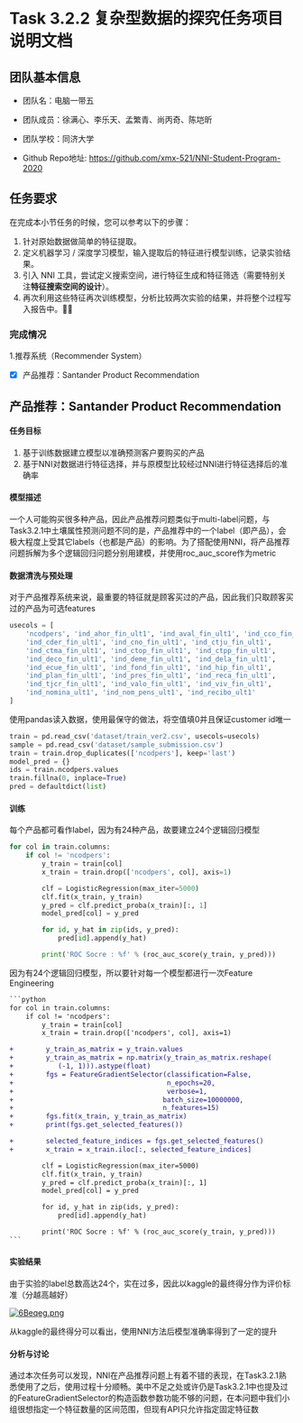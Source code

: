 # Task 3.2.2 复杂型数据的探究任务项目说明文档

## 团队基本信息

- 团队名：电脑一带五

- 团队成员：徐满心、李乐天、孟繁青、尚丙奇、陈垲昕

- 团队学校：同济大学

- Github Repo地址: https://github.com/xmx-521/NNI-Student-Program-2020

## 任务要求

在完成本小节任务的时候，您可以参考以下的步骤：

1. 针对原始数据做简单的特征提取。
2. 定义机器学习 / 深度学习模型，输入提取后的特征进行模型训练，记录实验结果。
3. 引入 NNI 工具，尝试定义搜索空间，进行特征生成和特征筛选（需要特别关注**特征搜索空间的设计**）。
4. 再次利用这些特征再次训练模型，分析比较两次实验的结果，并将整个过程写入报告中。

### 完成情况
1.推荐系统（Recommender System）

- [x] 产品推荐：Santander Product Recommendation

## 产品推荐：Santander Product Recommendation

#### 任务目标

1.  基于训练数据建立模型以准确预测客户要购买的产品
2. 基于NNI对数据进行特征选择，并与原模型比较经过NNI进行特征选择后的准确率

#### 模型描述

一个人可能购买很多种产品，因此产品推荐问题类似于multi-label问题，与Task3.2.1中土壤属性预测问题不同的是，产品推荐中的一个label（即产品），会极大程度上受其它labels（也都是产品）的影响。为了搭配使用NNI，将产品推荐问题拆解为多个逻辑回归问题分别用建模，并使用roc_auc_score作为metric

#### 数据清洗与预处理

对于产品推荐系统来说，最重要的特征就是顾客买过的产品，因此我们只取顾客买过的产品为可选features

```python
usecols = [
    'ncodpers', 'ind_ahor_fin_ult1', 'ind_aval_fin_ult1', 'ind_cco_fin_ult1',
    'ind_cder_fin_ult1', 'ind_cno_fin_ult1', 'ind_ctju_fin_ult1',
    'ind_ctma_fin_ult1', 'ind_ctop_fin_ult1', 'ind_ctpp_fin_ult1',
    'ind_deco_fin_ult1', 'ind_deme_fin_ult1', 'ind_dela_fin_ult1',
    'ind_ecue_fin_ult1', 'ind_fond_fin_ult1', 'ind_hip_fin_ult1',
    'ind_plan_fin_ult1', 'ind_pres_fin_ult1', 'ind_reca_fin_ult1',
    'ind_tjcr_fin_ult1', 'ind_valo_fin_ult1', 'ind_viv_fin_ult1',
    'ind_nomina_ult1', 'ind_nom_pens_ult1', 'ind_recibo_ult1'
]
```

使用pandas读入数据，使用最保守的做法，将空值填0并且保证customer id唯一

```python
train = pd.read_csv('dataset/train_ver2.csv', usecols=usecols)
sample = pd.read_csv('dataset/sample_submission.csv')
train = train.drop_duplicates(['ncodpers'], keep='last')
model_pred = {}
ids = train.ncodpers.values
train.fillna(0, inplace=True)
pred = defaultdict(list)
```

#### 训练

每个产品都可看作label，因为有24种产品，故要建立24个逻辑回归模型

```python
for col in train.columns:
    if col != 'ncodpers':
        y_train = train[col]
        x_train = train.drop(['ncodpers', col], axis=1)

        clf = LogisticRegression(max_iter=5000)
        clf.fit(x_train, y_train)
        y_pred = clf.predict_proba(x_train)[:, 1]
        model_pred[col] = y_pred

        for id, y_hat in zip(ids, y_pred):
            pred[id].append(y_hat)

        print('ROC Socre : %f' % (roc_auc_score(y_train, y_pred)))
```

因为有24个逻辑回归模型，所以要针对每一个模型都进行一次Feature Engineering

~~~diff
```python
for col in train.columns:
    if col != 'ncodpers':
        y_train = train[col]
        x_train = train.drop(['ncodpers', col], axis=1)

+        y_train_as_matrix = y_train.values
+        y_train_as_matrix = np.matrix(y_train_as_matrix.reshape(
+           (-1, 1))).astype(float)
+        fgs = FeatureGradientSelector(classification=False,
+                                      n_epochs=20,
+                                      verbose=1,
+                                     batch_size=10000000,
+                                     n_features=15)
+        fgs.fit(x_train, y_train_as_matrix)
+        print(fgs.get_selected_features())

+        selected_feature_indices = fgs.get_selected_features()
+        x_train = x_train.iloc[:, selected_feature_indices]

        clf = LogisticRegression(max_iter=5000)
        clf.fit(x_train, y_train)
        y_pred = clf.predict_proba(x_train)[:, 1]
        model_pred[col] = y_pred

        for id, y_hat in zip(ids, y_pred):
            pred[id].append(y_hat)

        print('ROC Socre : %f' % (roc_auc_score(y_train, y_pred)))
```
~~~

#### 实验结果

由于实验的label总数高达24个，实在过多，因此以kaggle的最终得分作为评价标准（分越高越好）

[![6Beqeg.png](https://s3.ax1x.com/2021/03/14/6Beqeg.png)](https://imgtu.com/i/6Beqeg)

从kaggle的最终得分可以看出，使用NNI方法后模型准确率得到了一定的提升

#### 分析与讨论

通过本次任务可以发现，NNI在产品推荐问题上有着不错的表现，在Task3.2.1熟悉使用了之后，使用过程十分顺畅。美中不足之处或许仍是Task3.2.1中也提及过的FeatureGradientSelector的构造函数参数功能不够的问题，在本问题中我们小组很想指定一个特征数量的区间范围，但现有API只允许指定固定特征数

